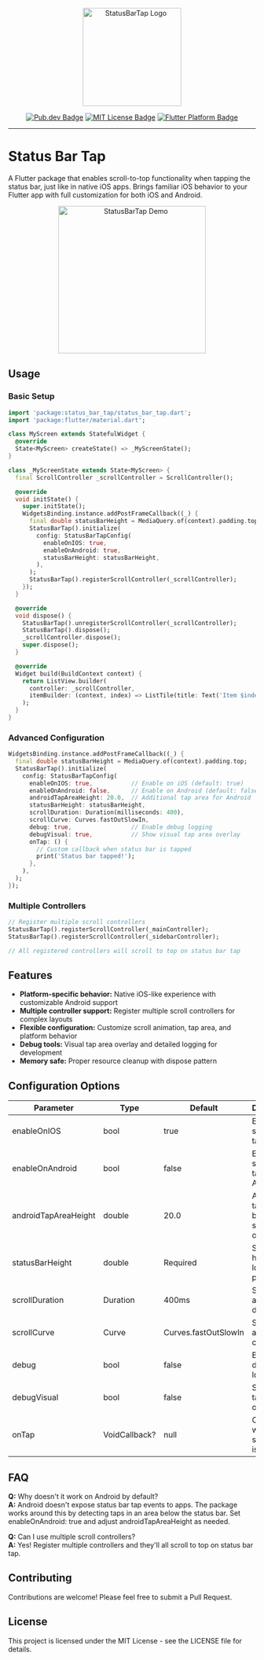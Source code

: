 <p align="center">
    <img src="[LOGO_URL]" alt="StatusBarTap Logo" width="200" />
</p>
<p align="center">
    <a href="https://pub.dev/packages/status_bar_tap" rel="noopener" target="_blank"><img src="https://img.shields.io/pub/v/status_bar_tap.svg" alt="Pub.dev Badge"></a>
    <a href="https://opensource.org/licenses/MIT" rel="noopener" target="_blank"><img src="https://img.shields.io/badge/license-MIT-purple.svg" alt="MIT License Badge"></a>
    <a href="https://github.com/yourusername/status_bar_tap" rel="noopener" target="_blank"><img src="https://img.shields.io/badge/platform-flutter-ff69b4.svg" alt="Flutter Platform Badge"></a>
</p>

---

# Status Bar Tap

A Flutter package that enables scroll-to-top functionality when tapping the status bar, just like in native iOS apps. Brings familiar iOS behavior to your Flutter app with full customization for both iOS and Android.

<p align="center">
    <img src="[DEMO_GIF_URL]" alt="StatusBarTap Demo" width="300" />
</p>

## Usage

### Basic Setup

```dart
import 'package:status_bar_tap/status_bar_tap.dart';
import 'package:flutter/material.dart';

class MyScreen extends StatefulWidget {
  @override
  State<MyScreen> createState() => _MyScreenState();
}

class _MyScreenState extends State<MyScreen> {
  final ScrollController _scrollController = ScrollController();

  @override
  void initState() {
    super.initState();
    WidgetsBinding.instance.addPostFrameCallback((_) {
      final double statusBarHeight = MediaQuery.of(context).padding.top;
      StatusBarTap().initialize(
        config: StatusBarTapConfig(
          enableOnIOS: true,
          enableOnAndroid: true,
          statusBarHeight: statusBarHeight,
        ),
      );
      StatusBarTap().registerScrollController(_scrollController);
    });
  }

  @override
  void dispose() {
    StatusBarTap().unregisterScrollController(_scrollController);
    StatusBarTap().dispose();
    _scrollController.dispose();
    super.dispose();
  }

  @override
  Widget build(BuildContext context) {
    return ListView.builder(
      controller: _scrollController,
      itemBuilder: (context, index) => ListTile(title: Text('Item $index')),
    );
  }
}
```

### Advanced Configuration

```dart
WidgetsBinding.instance.addPostFrameCallback((_) {
  final double statusBarHeight = MediaQuery.of(context).padding.top;
  StatusBarTap().initialize(
    config: StatusBarTapConfig(
      enableOnIOS: true,           // Enable on iOS (default: true)
      enableOnAndroid: false,      // Enable on Android (default: false)
      androidTapAreaHeight: 20.0,  // Additional tap area for Android
      statusBarHeight: statusBarHeight,
      scrollDuration: Duration(milliseconds: 400),
      scrollCurve: Curves.fastOutSlowIn,
      debug: true,                 // Enable debug logging
      debugVisual: true,           // Show visual tap area overlay
      onTap: () {
        // Custom callback when status bar is tapped
        print('Status bar tapped!');
      },
    ),
  );
});
```

### Multiple Controllers

```dart
// Register multiple scroll controllers
StatusBarTap().registerScrollController(_mainController);
StatusBarTap().registerScrollController(_sidebarController);

// All registered controllers will scroll to top on status bar tap
```

## Features

- **Platform-specific behavior:** Native iOS-like experience with customizable Android support
- **Multiple controller support:** Register multiple scroll controllers for complex layouts
- **Flexible configuration:** Customize scroll animation, tap area, and platform behavior
- **Debug tools:** Visual tap area overlay and detailed logging for development
- **Memory safe:** Proper resource cleanup with dispose pattern

## Configuration Options

| Parameter            | Type          | Default              | Description                                     |
| -------------------- | ------------- | -------------------- | ----------------------------------------------- |
| enableOnIOS          | bool          | true                 | Enable status bar tap on iOS                    |
| enableOnAndroid      | bool          | false                | Enable status bar tap on Android                |
| androidTapAreaHeight | double        | 20.0                 | Additional tap area below status bar on Android |
| statusBarHeight      | double        | Required             | Status bar height in logical pixels             |
| scrollDuration       | Duration      | 400ms                | Scroll animation duration                       |
| scrollCurve          | Curve         | Curves.fastOutSlowIn | Scroll animation curve                          |
| debug                | bool          | false                | Enable debug logging                            |
| debugVisual          | bool          | false                | Show visual tap area overlay                    |
| onTap                | VoidCallback? | null                 | Callback when status bar is tapped              |

## FAQ

**Q:** Why doesn't it work on Android by default?<br>
**A:** Android doesn't expose status bar tap events to apps. The package works around this by detecting taps in an area below the status bar. Set enableOnAndroid: true and adjust androidTapAreaHeight as needed.

**Q:** Can I use multiple scroll controllers?<br>
**A:** Yes! Register multiple controllers and they'll all scroll to top on status bar tap.

## Contributing

Contributions are welcome! Please feel free to submit a Pull Request.

## License

This project is licensed under the MIT License - see the LICENSE file for details.
